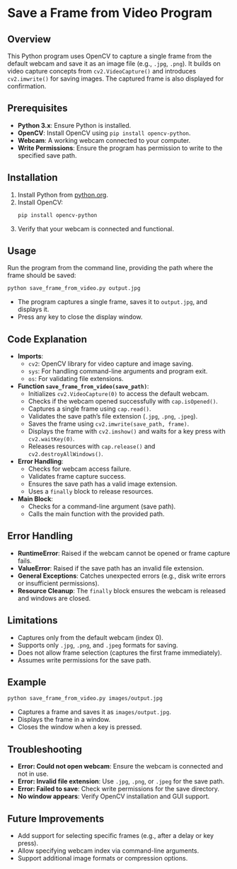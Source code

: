 # Save a Frame from Video Program

## Overview
This Python program uses OpenCV to capture a single frame from the default webcam and save it as an image file (e.g., `.jpg`, `.png`). It builds on video capture concepts from `cv2.VideoCapture()` and introduces `cv2.imwrite()` for saving images. The captured frame is also displayed for confirmation.

## Prerequisites
- **Python 3.x**: Ensure Python is installed.
- **OpenCV**: Install OpenCV using `pip install opencv-python`.
- **Webcam**: A working webcam connected to your computer.
- **Write Permissions**: Ensure the program has permission to write to the specified save path.

## Installation
1. Install Python from [python.org](https://www.python.org/).
2. Install OpenCV:
   ```bash
   pip install opencv-python
   ```
3. Verify that your webcam is connected and functional.

## Usage
Run the program from the command line, providing the path where the frame should be saved:
```bash
python save_frame_from_video.py output.jpg
```
- The program captures a single frame, saves it to `output.jpg`, and displays it.
- Press any key to close the display window.

## Code Explanation
- **Imports**:
  - `cv2`: OpenCV library for video capture and image saving.
  - `sys`: For handling command-line arguments and program exit.
  - `os`: For validating file extensions.
- **Function `save_frame_from_video(save_path)`**:
  - Initializes `cv2.VideoCapture(0)` to access the default webcam.
  - Checks if the webcam opened successfully with `cap.isOpened()`.
  - Captures a single frame using `cap.read()`.
  - Validates the save path’s file extension (`.jpg`, `.png`, `.jpeg`).
  - Saves the frame using `cv2.imwrite(save_path, frame)`.
  - Displays the frame with `cv2.imshow()` and waits for a key press with `cv2.waitKey(0)`.
  - Releases resources with `cap.release()` and `cv2.destroyAllWindows()`.
- **Error Handling**:
  - Checks for webcam access failure.
  - Validates frame capture success.
  - Ensures the save path has a valid image extension.
  - Uses a `finally` block to release resources.
- **Main Block**:
  - Checks for a command-line argument (save path).
  - Calls the main function with the provided path.

## Error Handling
- **RuntimeError**: Raised if the webcam cannot be opened or frame capture fails.
- **ValueError**: Raised if the save path has an invalid file extension.
- **General Exceptions**: Catches unexpected errors (e.g., disk write errors or insufficient permissions).
- **Resource Cleanup**: The `finally` block ensures the webcam is released and windows are closed.

## Limitations
- Captures only from the default webcam (index 0).
- Supports only `.jpg`, `.png`, and `.jpeg` formats for saving.
- Does not allow frame selection (captures the first frame immediately).
- Assumes write permissions for the save path.

## Example
```bash
python save_frame_from_video.py images/output.jpg
```
- Captures a frame and saves it as `images/output.jpg`.
- Displays the frame in a window.
- Closes the window when a key is pressed.

## Troubleshooting
- **Error: Could not open webcam**: Ensure the webcam is connected and not in use.
- **Error: Invalid file extension**: Use `.jpg`, `.png`, or `.jpeg` for the save path.
- **Error: Failed to save**: Check write permissions for the save directory.
- **No window appears**: Verify OpenCV installation and GUI support.

## Future Improvements
- Add support for selecting specific frames (e.g., after a delay or key press).
- Allow specifying webcam index via command-line arguments.
- Support additional image formats or compression options.